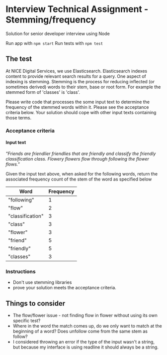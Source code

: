 # Interview Technical Assignment - Stemming/frequency

Solution for senior developer interview using Node

Run app with `npm start`
Run tests with `npm test`

## The test

At NICE Digital Services, we use Elasticsearch. Elasticsearch indexes content to provide relevant search results for a query. One aspect of indexing is stemming. Stemming is the process for reducing inflected (or sometimes derived) words to their stem, base or root form. For example the stemmed form of 'classes' is 'class'.

Please write code that processes the some input text to determine the frequency of the stemmed words within it. Please see the acceptance criteria below. Your solution should cope with other input texts containing those terms.

### Acceptance criteria

#### Input text

_"Friends are friendlier friendlies that are friendly and classify the friendly classification class. Flowery flowers flow through following the flower flows."_

Given the input text above, when asked for the following words, return the associated frequency count of the stem of the word as specified below

| Word             | Frequency |
| ---------------- | --------- |
| "following"      | 1         |
| "flow"           | 2         |
| "classification" | 3         |
| "class"          | 3         |
| "flower"         | 3         |
| "friend"         | 5         |
| "friendly"       | 5         |
| "classes"        | 3         |

### Instructions

- Don't use stemming libraries
- prove your solution meets the acceptance criteria.

## Things to consider

- The flow/flower issue - not finding flow in flower without using its own specific test?
- Where in the word the match comes up, do we only want to match at the beginning of a word? Does unfollow come from the same stem as follow?
- I considered throwing an error if the type of the input wasn't a string, but because my interface is using readline it should always be a string.
